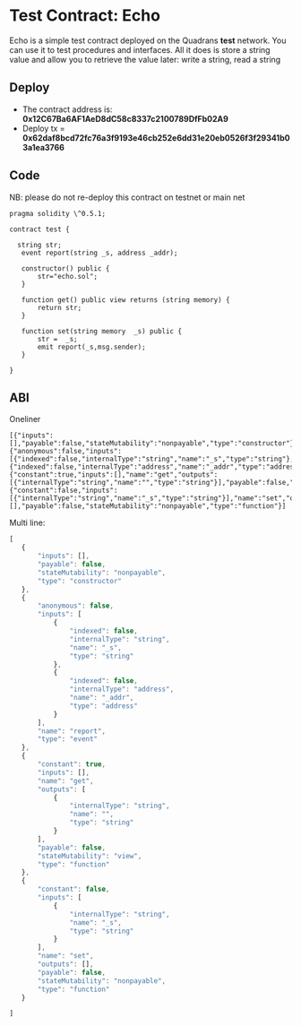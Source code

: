Test Contract: Echo
===================

Echo is a simple test contract deployed on the Quadrans **test** network. You can use it to test procedures and interfaces. All it does is store a string value and allow you to retrieve the value later: write a string, read a string

## Deploy

* The contract address is: **0x12C67Ba6AF1AeD8dC58c8337c2100789DfFb02A9**
* Deploy tx = **0x62daf8bcd72fc76a3f9193e46cb252e6dd31e20eb0526f3f29341b03a1ea3766**

## Code

NB: please do not re-deploy this contract on testnet or main net

``` 
pragma solidity \^0.5.1;

contract test {

  string str;
   event report(string _s, address _addr);

   constructor() public {
       str="echo.sol";
   }

   function get() public view returns (string memory) {
       return str;
   }

   function set(string memory  _s) public {
       str =  _s;
       emit report(_s,msg.sender);
   }

}
```

## ABI

Oneliner

``` 
[{"inputs":[],"payable":false,"stateMutability":"nonpayable","type":"constructor"},{"anonymous":false,"inputs":[{"indexed":false,"internalType":"string","name":"_s","type":"string"},{"indexed":false,"internalType":"address","name":"_addr","type":"address"}],"name":"report","type":"event"},{"constant":true,"inputs":[],"name":"get","outputs":[{"internalType":"string","name":"","type":"string"}],"payable":false,"stateMutability":"view","type":"function"},{"constant":false,"inputs":[{"internalType":"string","name":"_s","type":"string"}],"name":"set","outputs":[],"payable":false,"stateMutability":"nonpayable","type":"function"}]
```

Multi line:

``` js
[
   {
       "inputs": [],
       "payable": false,
       "stateMutability": "nonpayable",
       "type": "constructor"
   },
   {
       "anonymous": false,
       "inputs": [
           {
               "indexed": false,
               "internalType": "string",
               "name": "_s",
               "type": "string"
           },
           {
               "indexed": false,
               "internalType": "address",
               "name": "_addr",
               "type": "address"
           }
       ],
       "name": "report",
       "type": "event"
   },
   {
       "constant": true,
       "inputs": [],
       "name": "get",
       "outputs": [
           {
               "internalType": "string",
               "name": "",
               "type": "string"
           }
       ],
       "payable": false,
       "stateMutability": "view",
       "type": "function"
   },
   {
       "constant": false,
       "inputs": [
           {
               "internalType": "string",
               "name": "_s",
               "type": "string"
           }
       ],
       "name": "set",
       "outputs": [],
       "payable": false,
       "stateMutability": "nonpayable",
       "type": "function"
   }

]
```